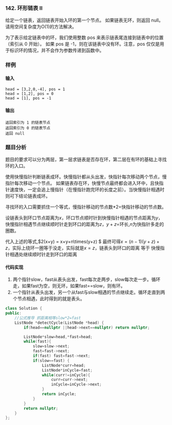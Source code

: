 ### 142. 环形链表 II
给定一个链表，返回链表开始入环的第一个节点。 如果链表无环，则返回 null。请用空间复杂度为O(1)的方法解决。

为了表示给定链表中的环，我们使用整数 pos 来表示链表尾连接到链表中的位置（索引从 0 开始）。 如果 pos 是 -1，则在该链表中没有环。注意，pos 仅仅是用于标识环的情况，并不会作为参数传递到函数中。
### 样例
#### 输入
```
head = [3,2,0,-4], pos = 1
head = [1,2], pos = 0
head = [1], pos = -1
```
#### 输出
```
返回索引为 1 的链表节点
返回索引为 0 的链表节点
返回 null
```
### 题目分析
题目的要求可以分为两层，第一层求链表是否存在环，第二层在有环的基础上寻找环的入口。

使用快慢指针判断链表成环。快慢指针都从头出发，快指针每次移动两个节点，慢指针每次移动一个节点。
如果链表存在环，快慢节点最终都会进入环中，且快指针速度快，一定会追上慢指针（在慢指针跑完环的长度之前）。当快慢指针相遇时则可下结论链表成环。

寻找环的入口需要抓住一个等式，慢指针移动的节点数*2=快指针移动的节点数。

设链表头到环口节点距离为$x$，环口节点顺时针到快慢指针相遇的节点距离为$y$，快慢指针相遇节点继续顺时针走到环口的距离为$z$，$y+z=$环长,$n$为快指针多走的圈数。

代入上述的等式,$2(x+y) = x+y+n\times(y+z) $
最终可得$x=(n-1)(y+z)+z$，实际上绕环一圈等于没走，实际就是$x=z$，链表头到环口的距离 等于 快慢指针相遇处继续顺时针走到环口的距离
#### 代码实现
1. 两个指针slow，fast从表头出发，fast每次走两步，slow每次走一步。循环走，如果fast为空，则无环，如果fast==slow，则有环。
2. 一个指针从表头出发，另一个从fast与slow相遇的节点继续走。循环走直到两个节点相遇，此时得到的就是表头。
``` c++
class Solution {
public:
    //公式推导 抓距离相等slow*2=fast
    ListNode *detectCycle(ListNode *head) {
        if(head==nullptr ||head->next==nullptr) return nullptr;

        ListNode*slow=head,*fast=head;
        while(fast){
            slow=slow->next;
            fast=fast->next;
            if(fast) fast=fast->next;
            if(slow==fast) {
                ListNode*curr=head;
                ListNode*inCycle=fast;
                while(curr!=inCycle){
                    curr=curr->next;
                    inCycle=inCycle->next;
                }
                return inCycle;
            }
        }
        return nullptr;
    }
};
```